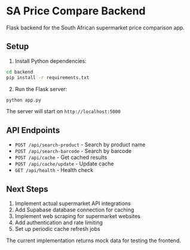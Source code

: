 
# SA Price Compare Backend

Flask backend for the South African supermarket price comparison app.

## Setup

1. Install Python dependencies:
```bash
cd backend
pip install -r requirements.txt
```

2. Run the Flask server:
```bash
python app.py
```

The server will start on `http://localhost:5000`

## API Endpoints

- `POST /api/search-product` - Search by product name
- `POST /api/search-barcode` - Search by barcode  
- `POST /api/cache` - Get cached results
- `POST /api/cache/update` - Update cache
- `GET /api/health` - Health check

## Next Steps

1. Implement actual supermarket API integrations
2. Add Supabase database connection for caching
3. Implement web scraping for supermarket websites
4. Add authentication and rate limiting
5. Set up periodic cache refresh jobs

The current implementation returns mock data for testing the frontend.

